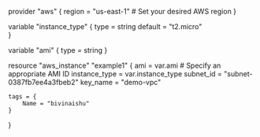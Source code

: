 provider "aws" {
    region = "us-east-1"  # Set your desired AWS region
}

variable "instance_type" {
    type    = string
    default = "t2.micro"  
}

variable "ami" {
    type = string
}

resource "aws_instance" "example1" {
    ami           = var.ami  # Specify an appropriate AMI ID
    instance_type = var.instance_type
    subnet_id     = "subnet-0387fb7ee4a3fbeb2"
    key_name      = "demo-vpc"

    tags = {
        Name = "bivinaishu"
    }
}
